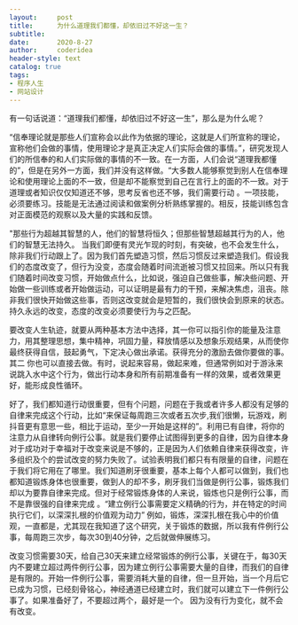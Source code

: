 ```yaml
---
layout:     post
title:      为什么道理我们都懂，却依旧过不好这一生？
subtitle:   
date:       2020-8-27
author:     coderidea
header-style: text
catalog: true
tags:
- 程序人生
- 网站设计
--- 
```

<p>有一句话说道：“道理我们都懂，却依旧过不好这一生”，那么是为什么呢？</p>

<p>“信奉理论就是那些人们宣称会以此作为依据的理论，这就是人们所宣称的理论，宣称他们会做的事情，使用理论才是真正决定人们实际会做的事情。”，研究发现人们的所信奉的和人们实际做的事情的不一致。在一方面，人们会说“道理我都懂的”，但是在另外一方面，我们并没有这样做。“大多数人能够察觉到别人在信奉理论和使用理论上面的不一致，但是却不能察觉到自己在言行上的面的不一致。对于道理或者知识仅仅知道还不够，思考反省也还不够，我们需要行动 。一项技能，必须要练习。技能是无法通过阅读和做案例分析熟练掌握的。相反，技能训练包含对正面模范的观察以及大量的实践和反馈。</p>

<p>"那些行为超越其智慧的人，他们的智慧将恒久；但那些智慧超越其行为的人，他们的智慧无法持久。 当我们即便有灵光乍现的时刻，有突破，也不会发生什么，除非我们行动跟上了。因为我们首先塑造习惯，然后习惯反过来塑造我们。假设我们的态度改变了，但行为没变，态度会随着时间流逝被习惯又拉回来。所以只有我们随着时间改变习惯，开始做点什么，比如说，强迫自己做些事，解决些问题、开始做一些训练或者开始做运动，可以证明是最有力的干预，来解决焦虑，沮丧。除非我们很快开始做这些事，否则这改变就会是短暂的，我们很快会到原来的状态。持久永远的改变，态度的改变必须要使行为与之匹配。</p>

<p>要改变人生轨迹，就要从两种基本方法中选择，其一你可以指引你的能量及注意力，用其整理思想，集中精神，巩固力量，释放情感以及想象乐观结果，从而使你最终获得自信，鼓起勇气，下定决心做出承诺。获得充分的激励去做你要做的事。其二 你也可以直接去做。有时，说起来容易，做起来难，但通常例如对于游泳来说跳入水中这个行为，做出行动本身和所有前期准备有一样的效果，或者效果更好，能形成良性循环。</p>

<p>好了，我们都知道行动很重要，但有个问题，问题在于我或者许多人都没有足够的自律来完成这个行动，比如“来保证每周跑三次或者五次步,我们很懒，玩游戏，刷抖音更有意思一些，相比于运动，至少一开始是这样的”。利用已有自律，将你的注意力从自律转向例行公事。就是我们要停止试图得到更多的自律，因为自律本身对于成功对于幸福对于改变来说是不够的，正是因为人们依赖自律来获得改变，许多组织及个的尝试改变的努力失败了。试验表明我们都只有有限量的自律，问题在于我们将它用在了哪里。我们知道刷牙很重要，基本上每个人都可以做到，我们也都知道锻炼身体也很重要，做到人的却不多，刷牙我们当做是例行公事，锻炼我们却以为要靠自律来完成。但对于经常锻炼身体的人来说，锻炼也只是例行公事，而不是靠很强的自律来完成 。“建立例行公事需要定义精确的行为，并在特定的时间执行它们，以深深扎根的价值观为动力” 例如，锻炼，深深扎根在我心中的价值观，一直都是，尤其现在我知道了这个研究，关于锻炼的数据，所以我有件例行公事，每周跑三次步，每次30到40分钟，之后就做伸展练习。</p>

<p>改变习惯需要30天，给自己30天来建立经常锻炼的例行公事，关键在于，每30天内不要建立超过两件例行公事，因为建立例行公事需要大量的自律，而我们的自律是有限的。开始一件例行公事，需要消耗大量的自律，但一旦开始，当一个月后它已成为习惯，已经刻骨铭心，神经通道已经建立时，我们就可以建立下一件例行公事了。如果准备好了，不要超过两个，最好是一个。 因为没有行为变化，就不会有改变。</p>
